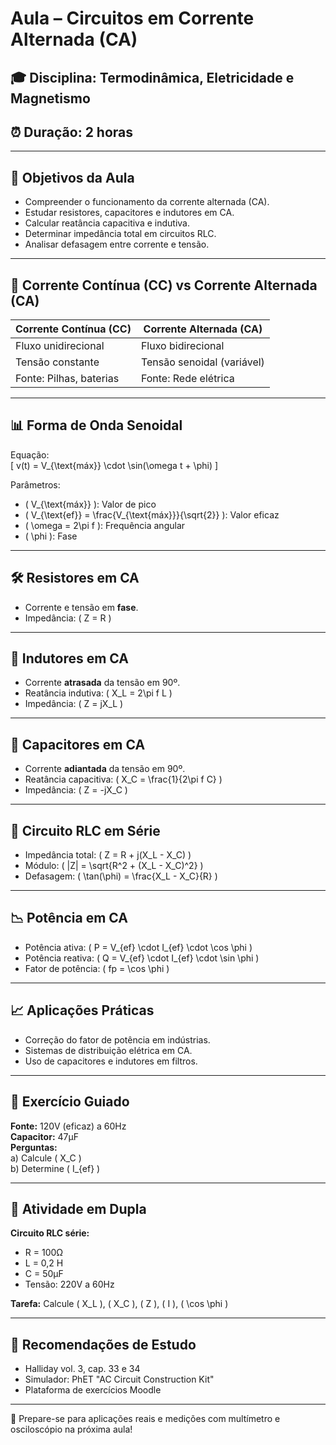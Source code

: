 # Aula – Circuitos em Corrente Alternada (CA)

## 🎓 Disciplina: Termodinâmica, Eletricidade e Magnetismo
## ⏰ Duração: 2 horas

---

## 🔬 Objetivos da Aula
- Compreender o funcionamento da corrente alternada (CA).
- Estudar resistores, capacitores e indutores em CA.
- Calcular reatância capacitiva e indutiva.
- Determinar impedância total em circuitos RLC.
- Analisar defasagem entre corrente e tensão.

---

## 🔄 Corrente Contínua (CC) vs Corrente Alternada (CA)

| Corrente Contínua (CC) | Corrente Alternada (CA) |
|------------------------|--------------------------|
| Fluxo unidirecional    | Fluxo bidirecional       |
| Tensão constante       | Tensão senoidal (variável) |
| Fonte: Pilhas, baterias | Fonte: Rede elétrica     |

---

## 📊 Forma de Onda Senoidal

Equação:  
\[ v(t) = V_{\text{máx}} \cdot \sin(\omega t + \phi) \]

Parâmetros:  
- \( V_{\text{máx}} \): Valor de pico  
- \( V_{\text{ef}} = \frac{V_{\text{máx}}}{\sqrt{2}} \): Valor eficaz  
- \( \omega = 2\pi f \): Frequência angular  
- \( \phi \): Fase

---

## 🛠️ Resistores em CA
- Corrente e tensão em **fase**.
- Impedância: \( Z = R \)

---

## 🔋 Indutores em CA
- Corrente **atrasada** da tensão em 90º.
- Reatância indutiva: \( X_L = 2\pi f L \)
- Impedância: \( Z = jX_L \)

---

## 🔌 Capacitores em CA
- Corrente **adiantada** da tensão em 90º.
- Reatância capacitiva: \( X_C = \frac{1}{2\pi f C} \)
- Impedância: \( Z = -jX_C \)

---

## 🔢 Circuito RLC em Série
- Impedância total: \( Z = R + j(X_L - X_C) \)
- Módulo: \( |Z| = \sqrt{R^2 + (X_L - X_C)^2} \)
- Defasagem: \( \tan(\phi) = \frac{X_L - X_C}{R} \)

---

## 📉 Potência em CA
- Potência ativa: \( P = V_{ef} \cdot I_{ef} \cdot \cos \phi \)
- Potência reativa: \( Q = V_{ef} \cdot I_{ef} \cdot \sin \phi \)
- Fator de potência: \( fp = \cos \phi \)

---

## 📈 Aplicações Práticas
- Correção do fator de potência em indústrias.
- Sistemas de distribuição elétrica em CA.
- Uso de capacitores e indutores em filtros.

---

## 🔹 Exercício Guiado
**Fonte:** 120V (eficaz) a 60Hz  
**Capacitor:** 47μF  
**Perguntas:**  
a) Calcule \( X_C \)  
b) Determine \( I_{ef} \)

---

## 🔹 Atividade em Dupla
**Circuito RLC série:**  
- R = 100Ω  
- L = 0,2 H  
- C = 50μF  
- Tensão: 220V a 60Hz  

**Tarefa:** Calcule \( X_L \), \( X_C \), \( Z \), \( I \), \( \cos \phi \)

---

## 📖 Recomendações de Estudo
- Halliday vol. 3, cap. 33 e 34  
- Simulador: PhET "AC Circuit Construction Kit"
- Plataforma de exercícios Moodle

---

📙 Prepare-se para aplicações reais e medições com multímetro e osciloscópio na próxima aula!
